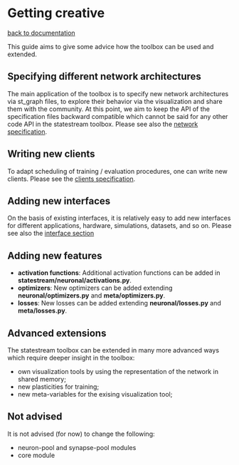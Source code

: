 Getting creative
================
[back to documentation](README.md)

This guide aims to give some advice how the toolbox can be used and extended.



Specifying different network architectures
------------------------------------------

The main application of the toolbox is to specify new network architectures via st_graph files, to explore their behavior via the visualization and share them with the community. At this point, we aim to keep the API of the specification files backward compatible which cannot be said for any other code API
in the statestream toolbox. Please see also the [network specification](network_specification.md).



Writing new clients
-------------------

To adapt scheduling of training / evaluation procedures, one can write new clients. Please see the [clients specification](clients.md).



Adding new interfaces
---------------------

On the basis of existing interfaces, it is relatively easy to add new interfaces for different applications, hardware, simulations, datasets, and so on. Please see also the [interface section](interfaces.md)



Adding new features
-------------------

* **activation functions**: Additional activation functions can be added in **statestream/neuronal/activations.py**.
* **optimizers**: New optimizers can be added extending **neuronal/optimizers.py** and **meta/optimizers.py**.
* **losses**: New losses can be added extending **neuronal/losses.py** and **meta/losses.py**.



Advanced extensions
-------------------

The statestream toolbox can be extended in many more advanced ways which require deeper insight in the toolbox:

* own visualization tools by using the representation of the network in shared memory;
* new plasticities for training;
* new meta-variables for the exising visualization tool;



Not advised
-----------

It is not advised (for now) to change the following:

* neuron-pool and synapse-pool modules
* core module




